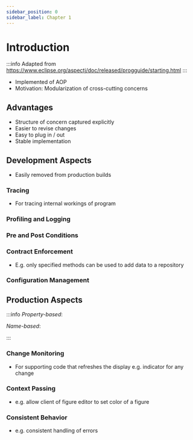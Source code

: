 ```yaml
---
sidebar_position: 0
sidebar_label: Chapter 1
---
```


# Introduction

:::info
Adapted from https://www.eclipse.org/aspectj/doc/released/progguide/starting.html
:::

- Implemented of AOP
- Motivation: Modularization of cross-cutting concerns

## Advantages
- Structure of concern captured explicitly
- Easier to revise changes
- Easy to plug in / out
- Stable implementation


## Development Aspects
- Easily removed from production builds

### Tracing
- For tracing internal workings of program

### Profiling and Logging

### Pre and Post Conditions

### Contract Enforcement
- E.g. only specified methods can be used to add data to a repository 

### Configuration Management

## Production Aspects
:::info
_Property-based_:  

_Name-based_:

:::

### Change Monitoring
- For supporting code that refreshes the display
e.g. indicator for any change

### Context Passing
- e.g. allow client of figure editor to set color of a figure

### Consistent Behavior
- e.g. consistent handling of errors

